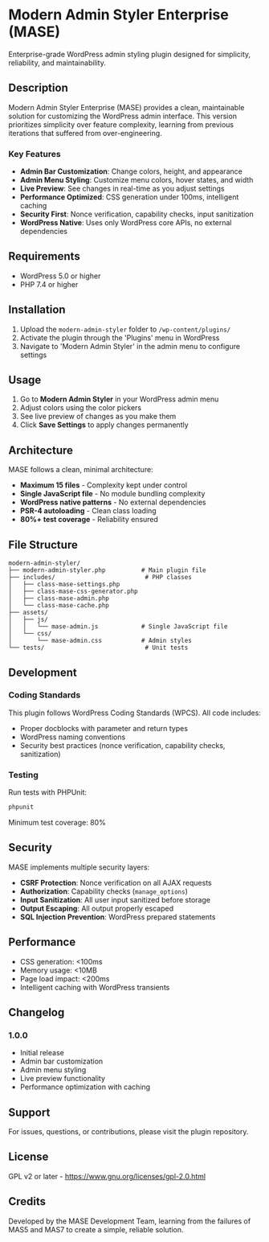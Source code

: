 # Modern Admin Styler Enterprise (MASE)

Enterprise-grade WordPress admin styling plugin designed for simplicity, reliability, and maintainability.

## Description

Modern Admin Styler Enterprise (MASE) provides a clean, maintainable solution for customizing the WordPress admin interface. This version prioritizes simplicity over feature complexity, learning from previous iterations that suffered from over-engineering.

### Key Features

- **Admin Bar Customization**: Change colors, height, and appearance
- **Admin Menu Styling**: Customize menu colors, hover states, and width
- **Live Preview**: See changes in real-time as you adjust settings
- **Performance Optimized**: CSS generation under 100ms, intelligent caching
- **Security First**: Nonce verification, capability checks, input sanitization
- **WordPress Native**: Uses only WordPress core APIs, no external dependencies

## Requirements

- WordPress 5.0 or higher
- PHP 7.4 or higher

## Installation

1. Upload the `modern-admin-styler` folder to `/wp-content/plugins/`
2. Activate the plugin through the 'Plugins' menu in WordPress
3. Navigate to 'Modern Admin Styler' in the admin menu to configure settings

## Usage

1. Go to **Modern Admin Styler** in your WordPress admin menu
2. Adjust colors using the color pickers
3. See live preview of changes as you make them
4. Click **Save Settings** to apply changes permanently

## Architecture

MASE follows a clean, minimal architecture:

- **Maximum 15 files** - Complexity kept under control
- **Single JavaScript file** - No module bundling complexity
- **WordPress native patterns** - No external dependencies
- **PSR-4 autoloading** - Clean class loading
- **80%+ test coverage** - Reliability ensured

## File Structure

```
modern-admin-styler/
├── modern-admin-styler.php          # Main plugin file
├── includes/                         # PHP classes
│   ├── class-mase-settings.php
│   ├── class-mase-css-generator.php
│   ├── class-mase-admin.php
│   └── class-mase-cache.php
├── assets/
│   ├── js/
│   │   └── mase-admin.js            # Single JavaScript file
│   └── css/
│       └── mase-admin.css           # Admin styles
└── tests/                            # Unit tests
```

## Development

### Coding Standards

This plugin follows WordPress Coding Standards (WPCS). All code includes:
- Proper docblocks with parameter and return types
- WordPress naming conventions
- Security best practices (nonce verification, capability checks, sanitization)

### Testing

Run tests with PHPUnit:
```bash
phpunit
```

Minimum test coverage: 80%

## Security

MASE implements multiple security layers:
- **CSRF Protection**: Nonce verification on all AJAX requests
- **Authorization**: Capability checks (`manage_options`)
- **Input Sanitization**: All user input sanitized before storage
- **Output Escaping**: All output properly escaped
- **SQL Injection Prevention**: WordPress prepared statements

## Performance

- CSS generation: <100ms
- Memory usage: <10MB
- Page load impact: <200ms
- Intelligent caching with WordPress transients

## Changelog

### 1.0.0
- Initial release
- Admin bar customization
- Admin menu styling
- Live preview functionality
- Performance optimization with caching

## Support

For issues, questions, or contributions, please visit the plugin repository.

## License

GPL v2 or later - https://www.gnu.org/licenses/gpl-2.0.html

## Credits

Developed by the MASE Development Team, learning from the failures of MAS5 and MAS7 to create a simple, reliable solution.
